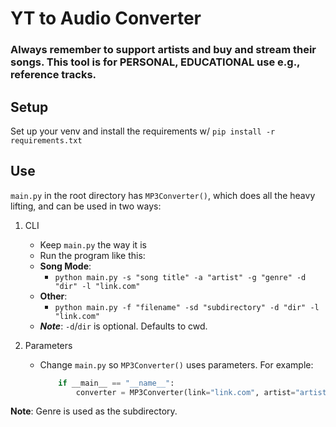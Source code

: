 # YT to Audio Converter
### Always remember to support artists and buy and stream their songs. This tool is for PERSONAL, EDUCATIONAL use e.g., reference tracks.

## Setup
Set up your venv and install the requirements w/ `pip install -r requirements.txt`

## Use
`main.py` in the root directory has `MP3Converter()`, which does all the heavy lifting, and can be used in two ways:
1. CLI
    - Keep `main.py` the way it is
    - Run the program like this:
    - **Song Mode**:
        - `python main.py -s "song title" -a "artist" -g "genre" -d "dir" -l "link.com"`
    - **Other**:
        - `python main.py -f "filename" -sd "subdirectory" -d "dir" -l "link.com"`
    - **_Note_**: `-d`/`dir` is optional. Defaults to cwd.

2. Parameters
    - Change `main.py` so `MP3Converter()` uses parameters. For example:
        ```python
            if __main__ == "__name__":
                converter = MP3Converter(link="link.com", artist="artist", song="song title", genre="genre")
        ```

**Note**: Genre is used as the subdirectory.
